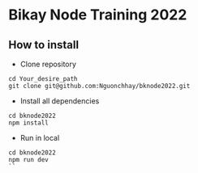 # Bikay Node Training 2022

How to install
---

* Clone repository
```
cd Your_desire_path
git clone git@github.com:Nguonchhay/bknode2022.git
```

* Install all dependencies
```
cd bknode2022
npm install
```

* Run in local
```
cd bknode2022
npm run dev
``